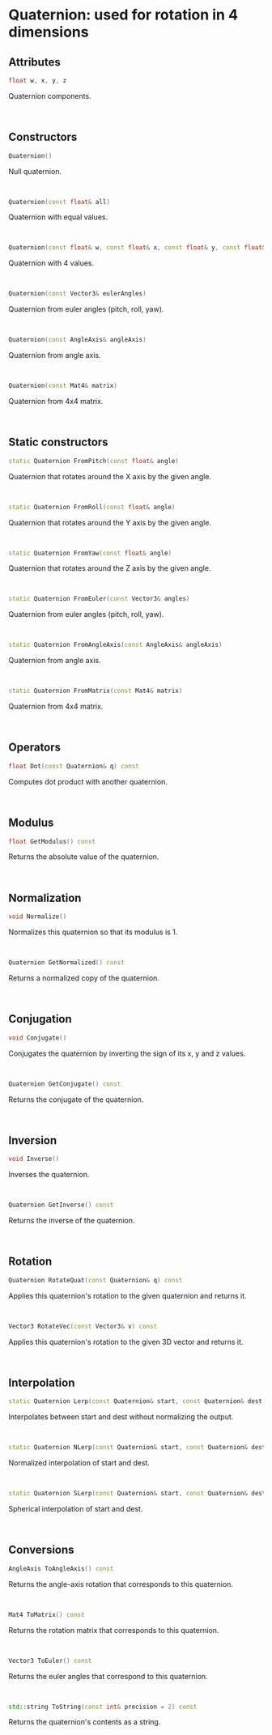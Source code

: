 # Quaternion: used for rotation in 4 dimensions

## Attributes

```cpp
float w, x, y, z
```

Quaternion components.

<br>

## Constructors

```cpp
Quaternion()
```

Null quaternion.

<br>

```cpp
Quaternion(const float& all)
```

Quaternion with equal values.

<br>

```cpp
Quaternion(const float& w, const float& x, const float& y, const float& z)
```

Quaternion with 4 values.

<br>

```cpp
Quaternion(const Vector3& eulerAngles)
```

Quaternion from euler angles (pitch, roll, yaw).

<br>

```cpp
Quaternion(const AngleAxis& angleAxis)
```

Quaternion from angle axis.

<br>

```cpp
Quaternion(const Mat4& matrix)
```

Quaternion from 4x4 matrix.

<br>

## Static constructors

```cpp
static Quaternion FromPitch(const float& angle)
```

Quaternion that rotates around the X axis by the given angle.

<br>

```cpp
static Quaternion FromRoll(const float& angle)
```

Quaternion that rotates around the Y axis by the given angle.

<br>

```cpp
static Quaternion FromYaw(const float& angle)
```

Quaternion that rotates around the Z axis by the given angle.

<br>

```cpp
static Quaternion FromEuler(const Vector3& angles)
```

Quaternion from euler angles (pitch, roll, yaw).

<br>

```cpp
static Quaternion FromAngleAxis(const AngleAxis& angleAxis)
```

Quaternion from angle axis.

<br>

```cpp
static Quaternion FromMatrix(const Mat4& matrix)
```

Quaternion from 4x4 matrix.

<br>

## Operators

```cpp
float Dot(const Quaternion& q) const
```

Computes dot product with another quaternion.

<br>

## Modulus

```cpp
float GetModulus() const
```

Returns the absolute value of the quaternion.

<br>

## Normalization

```cpp
void Normalize()
```

Normalizes this quaternion so that its modulus is 1.

<br>

```cpp
Quaternion GetNormalized() const
```

Returns a normalized copy of the quaternion.

<br>

## Conjugation

```cpp
void Conjugate()
```

Conjugates the quaternion by inverting the sign of its x, y and z values.

<br>

```cpp
Quaternion GetConjugate() const
```

Returns the conjugate of the quaternion.

<br>

## Inversion

```cpp
void Inverse()
```

Inverses the quaternion.

<br>

```cpp
Quaternion GetInverse() const
```

Returns the inverse of the quaternion.

<br>

## Rotation

```cpp
Quaternion RotateQuat(const Quaternion& q) const
```

Applies this quaternion's rotation to the given quaternion and returns it.

<br>

```cpp
Vector3 RotateVec(const Vector3& v) const
```

Applies this quaternion's rotation to the given 3D vector and returns it.

<br>

## Interpolation

```cpp
static Quaternion Lerp(const Quaternion& start, const Quaternion& dest, const float& val)
```

Interpolates between start and dest without normalizing the output.

<br>

```cpp
static Quaternion NLerp(const Quaternion& start, const Quaternion& dest, const float& val)
```

Normalized interpolation of start and dest.

<br>

```cpp
static Quaternion SLerp(const Quaternion& start, const Quaternion& dest, const float& val, const bool& useShortestPath = true)
```

Spherical interpolation of start and dest.

<br>

## Conversions

```cpp
AngleAxis ToAngleAxis() const
```

Returns the angle-axis rotation that corresponds to this quaternion.

<br>

```cpp
Mat4 ToMatrix() const
```

Returns the rotation matrix that corresponds to this quaternion.

<br>

```cpp
Vector3 ToEuler() const
```

Returns the euler angles that correspond to this quaternion.

<br>

```cpp
std::string ToString(const int& precision = 2) const
```

Returns the quaternion's contents as a string.

<br>


